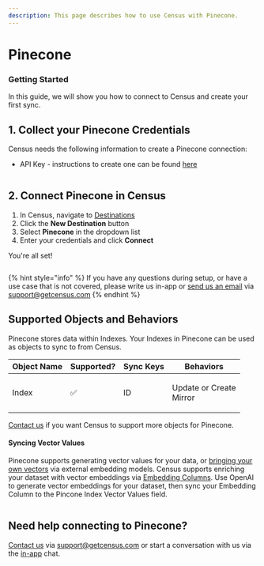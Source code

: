 ```yaml
---
description: This page describes how to use Census with Pinecone.
---
```


# Pinecone

### Getting Started <a href="#getting-started" id="getting-started"></a>

In this guide, we will show you how to connect  to Census and create your first sync.

## 1. Collect your Pinecone Credentials

Census needs the following information to create a Pinecone connection:

* API Key - instructions to create one can be found [here](https://docs.pinecone.io/guides/projects/manage-api-keys)&#x20;

<figure><img src="../../.gitbook/assets/Screenshot 2025-10-17 at 12.15.39 PM.png" alt=""><figcaption></figcaption></figure>

## 2. Connect Pinecone in Census

1. In Census, navigate to [Destinations](https://app.getcensus.com/destinations)
2. Click the **New Destination** button
3. Select **Pinecone** in the dropdown list
4. Enter your credentials and click **Connect**

You're all set!&#x20;

<figure><img src="../../.gitbook/assets/Screenshot 2025-10-17 at 12.58.41 PM.png" alt=""><figcaption></figcaption></figure>

{% hint style="info" %}
If you have any questions during setup, or have a use case that is not covered, please write us in-app or [send us an email](mailto:support@getcensus.com) via support@getcensus.com
{% endhint %}

## Supported Objects and Behaviors <a href="#supported-objects-and-behaviors" id="supported-objects-and-behaviors"></a>

Pinecone stores data within Indexes. Your Indexes in Pinecone can be used as objects to sync to from Census.

| **Object Name** | **Supported?** | **Sync Keys** | **Behaviors**                     |
| --------------- | -------------- | ------------- | --------------------------------- |
| Index           | ✅              | ID            | <p>Update or Create<br>Mirror</p> |

[Contact us](mailto:support@getcensus.com) if you want Census to support more objects for Pinecone.

#### Syncing Vector Values

Pinecone supports generating vector values for your data, or [bringing your own vectors](https://docs.pinecone.io/guides/get-started/overview#bring-your-own-vectors) via external embedding models. Census supports enriching your dataset with vector embeddings via [Embedding Columns](../../datasets/smart-columns/embedding-columns.md). Use OpenAI to generate vector embeddings for your dataset, then sync your Embedding Column to the Pincone Index Vector Values field.

<figure><img src="../../.gitbook/assets/Screenshot 2025-10-17 at 2.37.37 PM.png" alt=""><figcaption></figcaption></figure>

## Need help connecting to Pinecone?

[Contact us](mailto:support@getcensus.com) via support@getcensus.com or start a conversation with us via the [in-app](https://app.getcensus.com) chat.
